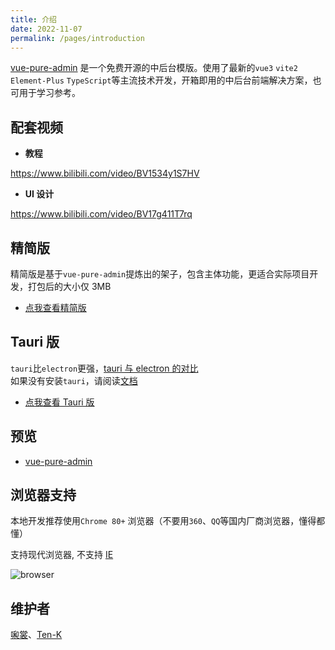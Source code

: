 ```yaml
---
title: 介绍
date: 2022-11-07
permalink: /pages/introduction
---
```


[vue-pure-admin](https://github.com/xiaoxian521/vue-pure-admin) 是一个免费开源的中后台模版。使用了最新的`vue3` `vite2` `Element-Plus` `TypeScript`等主流技术开发，开箱即用的中后台前端解决方案，也可用于学习参考。

## 配套视频

- **教程**

<https://www.bilibili.com/video/BV1534y1S7HV> <Badge text="视频教程"/>

- **UI 设计**

<https://www.bilibili.com/video/BV17g411T7rq> <Badge text="视频教程"/>

## 精简版

精简版是基于`vue-pure-admin`提炼出的架子，包含主体功能，更适合实际项目开发，打包后的大小仅 3MB

- [点我查看精简版](https://github.com/xiaoxian521/pure-admin-thin)

## Tauri 版

`tauri`比`electron`更强，[tauri 与 electron 的对比](https://www.cnblogs.com/Grewer/p/12789261.html) <Badge text="推荐文章"/>  
如果没有安装`tauri`，请阅读[文档](https://tauri.studio/v1/guides/getting-started/prerequisites) <Badge text="tauri官方文档"/>

- [点我查看 Tauri 版](https://github.com/xiaoxian521/tauri-pure-admin)

## 预览

- [vue-pure-admin](http://yiming_chang.gitee.io/vue-pure-admin)

## 浏览器支持

本地开发推荐使用`Chrome 80+` 浏览器（不要用`360`、`QQ`等国内厂商浏览器，懂得都懂）

支持现代浏览器, 不支持 [IE](https://cn.vuejs.org/about/faq.html#what-browsers-does-vue-support)

![browser](~@alias/img/browser.jpg)

## 维护者

[啝裳](https://github.com/xiaoxian521)、[Ten-K](https://github.com/Ten-K)
